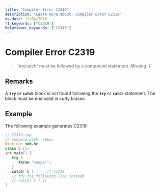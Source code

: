 ```yaml
---
title: "Compiler Error C2319"
description: "Learn more about: Compiler Error C2319"
ms.date: 11/04/2016
f1_keywords: ["C2319"]
helpviewer_keywords: ["C2319"]
---
```

# Compiler Error C2319

> 'try/catch' must be followed by a compound statement. Missing '{'

## Remarks

A **`try`** or **`catch`** block is not found following the **`try`** or **`catch`** statement. The block must be enclosed in curly braces.

## Example

The following example generates C2319:

```cpp
// C2319.cpp
// compile with: /EHsc
#include <eh.h>
class C {};
int main() {
   try {
      throw "ooops!";
   }
   catch( C ) ;    // C2319
   // try the following line instead
   // catch( C ) {}
}
```
